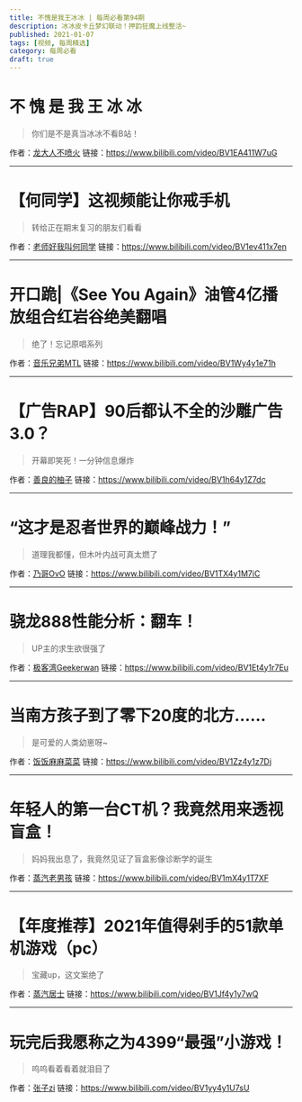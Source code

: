 ```yaml
---
title: 不愧是我王冰冰 | 每周必看第94期
description: 冰冰皮卡丘梦幻联动！押韵狂魔上线整活~
published: 2021-01-07
tags: [视频, 每周精选]
category: 每周必看
draft: true
---
```


# 不 愧 是 我 王 冰 冰
> 你们是不是真当冰冰不看B站！

作者：[龙大人不喷火](https://space.bilibili.com/25911961)
链接：https://www.bilibili.com/video/BV1EA411W7uG

---

# 【何同学】这视频能让你戒手机
> 转给正在期末复习的朋友们看看

作者：[老师好我叫何同学](https://space.bilibili.com/163637592)
链接：https://www.bilibili.com/video/BV1ev411x7en

---

# 开口跪|《See You Again》油管4亿播放组合红岩谷绝美翻唱
> 绝了！忘记原唱系列

作者：[音乐兄弟MTL](https://space.bilibili.com/1348996867)
链接：https://www.bilibili.com/video/BV1Wy4y1e71h

---

# 【广告RAP】90后都认不全的沙雕广告3.0？
> 开幕即笑死！一分钟信息爆炸

作者：[善良的柚子](https://space.bilibili.com/105537627)
链接：https://www.bilibili.com/video/BV1h64y1Z7dc

---

# “这才是忍者世界的巅峰战力！”
> 道理我都懂，但木叶内战可真太燃了

作者：[乃哥OvO](https://space.bilibili.com/23311587)
链接：https://www.bilibili.com/video/BV1TX4y1M7iC

---

# 骁龙888性能分析：翻车！
> UP主的求生欲很强了

作者：[极客湾Geekerwan](https://space.bilibili.com/25876945)
链接：https://www.bilibili.com/video/BV1Et4y1r7Eu

---

# 当南方孩子到了零下20度的北方……
> 是可爱的人类幼崽呀~

作者：[饭饭麻麻菜菜](https://space.bilibili.com/170029447)
链接：https://www.bilibili.com/video/BV1Zz4y1z7Dj

---

# 年轻人的第一台CT机？我竟然用来透视盲盒！
> 妈妈我出息了，我竟然见证了盲盒影像诊断学的诞生

作者：[蒸汽老男孩](https://space.bilibili.com/39413292)
链接：https://www.bilibili.com/video/BV1mX4y1T7XF

---

# 【年度推荐】2021年值得剁手的51款单机游戏（pc）
> 宝藏up，这文案绝了

作者：[蒸汽居士](https://space.bilibili.com/253992474)
链接：https://www.bilibili.com/video/BV1Jf4y1y7wQ

---

# 玩完后我愿称之为4399“最强”小游戏！
> 呜呜看着看着就泪目了

作者：[张子zi](https://space.bilibili.com/85649095)
链接：https://www.bilibili.com/video/BV1yy4y1U7sU

